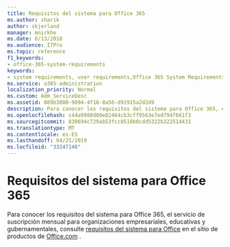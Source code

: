 ```yaml
---
title: Requisitos del sistema para Office 365
ms.author: sharik
author: skjerland
manager: mnirkhe
ms.date: 6/13/2018
ms.audience: ITPro
ms.topic: reference
f1_keywords:
- office-365-system-requirements
keywords:
- system requirements, user requirements,Office 365 System Requirements
ms.service: o365-administration
localization_priority: Normal
ms.custom: Adm_ServiceDesc
ms.assetid: 089b3880-9094-4f18-8a56-d91915a2d2d9
description: Para conocer los requisitos del sistema para Office 365, el servicio de suscripción mensual para organizaciones empresariales, educativas y gubernamentales, consulte requisitos del sistema para Office en el sitio de productos de office.com.
ms.openlocfilehash: c44a9980d00e82464cb3cff9563e7ed794f661f3
ms.sourcegitcommit: 830694c729ab53fcc8518b0cdd5322b322514431
ms.translationtype: MT
ms.contentlocale: es-ES
ms.lasthandoff: 04/25/2019
ms.locfileid: "33247146"
---
```

# <a name="office-365-system-requirements"></a>Requisitos del sistema para Office 365

Para conocer los requisitos del sistema para Office 365, el servicio de suscripción mensual para organizaciones empresariales, educativas y gubernamentales, consulte [requisitos del sistema para Office](http://go.microsoft.com/fwlink/?LinkID=626095&amp;clcid=0x409) en el sitio de productos de [Office.com](http://go.microsoft.com/fwlink/?LinkID=509817&amp;clcid=0x409) . 
  

